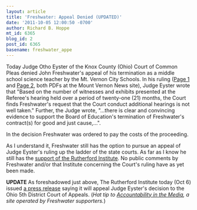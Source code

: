 ```yaml
---
layout: article
title: 'Freshwater: Appeal Denied (UPDATED)'
date: '2011-10-05 12:00:50 -0700'
author: Richard B. Hoppe
mt_id: 6365
blog_id: 2
post_id: 6365
basename: freshwater_appe
---
```

Today Judge Otho Eyster of the Knox County (Ohio) Court of Common Pleas denied John Freshwater's appeal of his termination as a middle school science teacher by the Mt. Vernon City Schools.  In his ruling ([Page 1](http://mountvernonnews.com/local/11/10/05/page-1.pdf) and [Page 2](http://mountvernonnews.com/local/11/10/05/page-2.pdf), both PDFs at the Mount Vernon News site), Judge Eyster wrote that "Based on the number of witnesses and exhibits presented at the Referee's hearing held over a period of twenty-one (21) months, the Court finds Freshwater's request that the Court conduct additional hearings is not well taken."  Further, the Judge wrote, "...there is clear and convincing evidence to support the Board of Education's termination of Freshwater's contract(s) for good and just cause,...".  

In the decision Freshwater was ordered to pay the costs of the proceeding.

As I understand it, Freshwater still has the option to pursue an appeal of Judge Eyster's ruling up the ladder of the state courts.  As far as I know he still has the [support of the Rutherford Institute](http://pandasthumb.org/archives/2011/04/freshwater-ruth.html).  No public comments by Freshwater and/or that Institute concerning the Court's ruling have as yet been made.

**UPDATE**  As foreshadowed just above, The Rutherford Institute today (Oct 6) issued [a press release](http://www.rutherford.org/articles_db/press_release.asp?article_id=972) saying it will appeal Judge Eyster's decision to the Ohio 5th District Court of Appeals.  (_Hat tip to [Accountability in the Media](http://www.accountabilityinthemedia.com/), a site operated by Freshwater supporters._)
